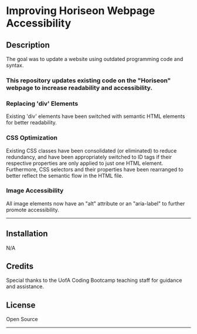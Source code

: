 # Improving Horiseon Webpage Accessibility

## Description
The goal was to update a website using outdated programming code and syntax. 
### **This repository updates existing code on the "Horiseon" webpage to increase readability and accessibility.**

### Replacing 'div' Elements
Existing 'div' elements have been switched with semantic HTML elements for better readability.
### CSS Optimization
Existing CSS classes have been consolidated (or eliminated) to reduce redundancy, and have been appropriately switched to ID tags if their respective properties are only applied to just one HTML element. Furthermore, CSS selectors and their properties have been rearranged to better reflect the semantic flow in the HTML file.
### Image Accessibility
All image elements now have an "alt" attribute or an "aria-label" to further promote accessibility.

---

## Installation

N/A

## Credits

Special thanks to the UofA Coding Bootcamp teaching staff for guidance and assistance.

## License

Open Source

---
